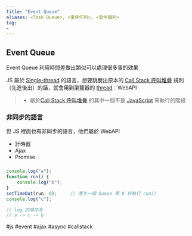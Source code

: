 ```yaml
---
title: "Event Queue"
aliases: <Task Queue>, <事件佇列>, <事件儲列>
tag: 
- 
---
```

## Event Queue


Event Queue 利用時間差做出類似可以處理很多事的效果

JS 屬於 [Single-thread](Single-thread.md) 的語言，想要跳脫出原本的 [Call Stack 呼叫堆疊](Call%20Stack%20呼叫堆疊.md) 規則（先進後出）的話，就會用到瀏覽器的 [thread](thread.md)：WebAPI

>- 屬於[Call Stack 呼叫堆疊](Call%20Stack%20呼叫堆疊.md) 的其中一個不是 [JavaScript](JavaScript.md) 來執行的階段

### 非同步的語言
但 JS 裡面也有非同步的語言，他們屬於 WebAPI
- 計時器
- Ajax
- Promise

### 
```js
console.log("a");
function run() {
	console.log("b");
}
setTimeOut(run, 0);		// 產生一個 Queue 等 0 秒執行 run()
console.log("c");

// log 的順序為
// a -> c -> b
```

#js #event #ajax #async #callstack